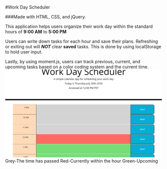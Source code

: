 #Work Day Scheduler

###Made with HTML, CSS, and jQuery.

This application helps users organize their work day within the standard hours of **9:00 AM** to **5:00 PM**

Users can write down tasks for each hour and save their plans. Refreshing or exiting out will **_NOT_** clear **saved** tasks. This is done by using localStorage to hold user input. 

Lastly, by using moment.js, users can track previous, current, and upcoming tasks based on a color coding system and the current time.  
![Work Day Planner Example](Assets\wds-example.png)
Grey-The time has passed
Red-Currently within the hour
Green-Upcoming